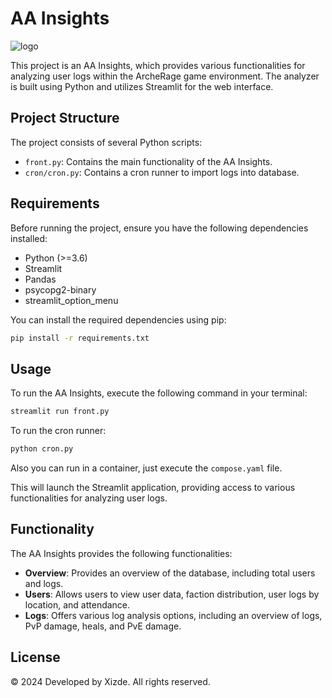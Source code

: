 # AA Insights

![logo](https://github.com/OrlandoBitencourt/aaInsights/assets/11688998/ccd96b92-65f9-4443-ac26-9d26d5b5d4d1)

This project is an AA Insights, which provides various functionalities for analyzing user logs within the ArcheRage game environment. The analyzer is built using Python and utilizes Streamlit for the web interface.

## Project Structure

The project consists of several Python scripts:

- `front.py`: Contains the main functionality of the AA Insights.
- `cron/cron.py`: Contains a cron runner to import logs into database.

## Requirements

Before running the project, ensure you have the following dependencies installed:

- Python (>=3.6)
- Streamlit
- Pandas
- psycopg2-binary
- streamlit_option_menu

You can install the required dependencies using pip:

```bash
pip install -r requirements.txt
```

## Usage

To run the AA Insights, execute the following command in your terminal:

```bash
streamlit run front.py
```

To run the cron runner:
```bash
python cron.py
```

Also you can run in a container, just execute the ```compose.yaml``` file.

This will launch the Streamlit application, providing access to various functionalities for analyzing user logs.

## Functionality

The AA Insights provides the following functionalities:

- **Overview**: Provides an overview of the database, including total users and logs.
- **Users**: Allows users to view user data, faction distribution, user logs by location, and attendance.
- **Logs**: Offers various log analysis options, including an overview of logs, PvP damage, heals, and PvE damage.


## License

© 2024 Developed by Xizde. All rights reserved.

